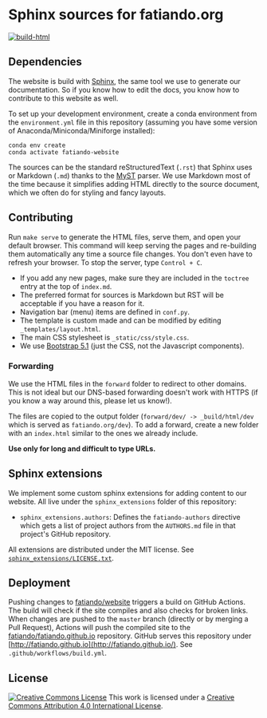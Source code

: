# Sphinx sources for fatiando.org

[![build-html](https://github.com/fatiando/website/workflows/build-html/badge.svg?event=push)](https://github.com/fatiando/website/actions?query=workflow%3Abuild-html)

## Dependencies

The website is build with [Sphinx](https://www.sphinx-doc.org/), the same tool
we use to generate our documentation. So if you know how to edit the docs, you
know how to contribute to this website as well.

To set up your development environment, create a conda environment from the
`environment.yml` file in this repository (assuming you have some version of
Anaconda/Miniconda/Miniforge installed):

```
conda env create
conda activate fatiando-website
```

The sources can be the standard reStructuredText (`.rst`) that Sphinx uses or
Markdown (`.md`) thanks to the [MyST](https://myst-parser.readthedocs.io)
parser.
We use Markdown most of the time because it simplifies adding HTML directly to
the source document, which we often do for styling and fancy layouts.

## Contributing

Run `make serve` to generate the HTML files, serve them, and open your default
browser. This command will keep serving the pages and re-building them
automatically any time a source file changes. You don't even have to refresh
your browser. To stop the server, type `Control + C`.

* If you add any new pages, make sure they are included in the `toctree` entry
  at the top of `index.md`.
* The preferred format for sources is Markdown but RST will be acceptable if
  you have a reason for it.
* Navigation bar (menu) items are defined in `conf.py`.
* The template is custom made and can be modified by editing
  `_templates/layout.html`.
* The main CSS stylesheet is `_static/css/style.css`.
* We use [Bootstrap 5.1](https://getbootstrap.com/docs/5.1/getting-started/introduction/)
  (just the CSS, not the Javascript components).

### Forwarding

We use the HTML files in the `forward` folder to redirect to other domains.
This is not ideal but our DNS-based forwarding doesn't work with HTTPS (if you
know a way around this, please let us know!).

The files are copied to the output folder (`forward/dev/ -> _build/html/dev`
which is served as `fatiando.org/dev`).
To add a forward, create a new folder with an `index.html` similar to the ones
we already include.

**Use only for long and difficult to type URLs.**

## Sphinx extensions

We implement some custom sphinx extensions for adding content to our website.
All live under the `sphinx_extensions` folder of this repository:

* `sphinx_extensions.authors`: Defines the `fatiando-authors` directive which
  gets a list of project authors from the `AUTHORS.md` file in that project's
  GitHub repository.

All extensions are distributed under the MIT license.
See [`sphinx_extensions/LICENSE.txt`](https://github.com/fatiando/website/blob/main/sphinx_extensions/LICENSE.txt).

## Deployment

Pushing changes to [fatiando/website](https://github.com/fatiando/website)
triggers a build on GitHub Actions.
The build will check if the site compiles and also checks for broken links.
When changes are pushed to the `master` branch (directly or by merging a Pull
Request), Actions will push the compiled site to the
[fatiando/fatiando.github.io](https://github.com/fatiando/fatiando.github.io)
repository.
GitHub serves this repository under
[http://fatiando.github.io](http://fatiando.github.io/).
See `.github/workflows/build.yml`.

## License

[![Creative Commons License](https://i.creativecommons.org/l/by/4.0/88x31.png)](http://creativecommons.org/licenses/by/4.0/)
This work is licensed under a
[Creative Commons Attribution 4.0 International License](http://creativecommons.org/licenses/by/4.0/).
